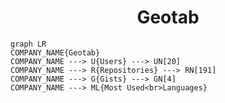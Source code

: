 <h1 align="center">Geotab</h1>

```mermaid
graph LR
COMPANY_NAME{Geotab}
COMPANY_NAME ---> U{Users} ---> UN[20]
COMPANY_NAME ---> R{Repositories} ---> RN[191]
COMPANY_NAME ---> G{Gists} ---> GN[4]
COMPANY_NAME ---> ML{Most Used<br>Languages}
```
